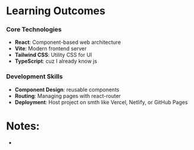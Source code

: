 # Learning Outcomes

### Core Technologies
- **React**: Component-based web architecture
- **Vite**: Modern frontend server
- **Tailwind CSS**: Utility CSS for UI
- **TypeScript**: cuz I already know js

### Development Skills
- **Component Design**: reusable components
- **Routing**: Managing pages with react-router
- **Deployment**: Host project on smth like Vercel, Netlify, or GitHub Pages

# Notes:
- 